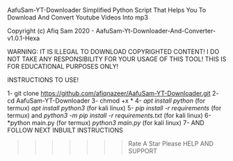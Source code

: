 AafuSam-YT-Downloader
Simplified Python Script That Helps You To Download And Convert Youtube Videos Into mp3

Copyright (c) Afiq Sam 2020 - AafuSam-Yt-Downloader-And-Converter-v1.0.1-Hexa

WARNING: IT IS ILLEGAL TO DOWNLOAD COPYRIGHTED CONTENT! I DO NOT TAKE ANY RESPONSIBILITY FOR YOUR USAGE OF THIS TOOL! THIS IS FOR EDUCATIONAL PURPOSES ONLY!

INSTRUCTIONS TO USE!

1- git clone https://github.com/afiqnazeer/AafuSam-YT-Downloader.git
2- cd AafuSam-YT-Downloader
3- chmod +x *
4- *apt install python* (for termux)      *apt install python3* (for kali linux)
5- *pip install -r requirements* (for termux) and *python3 -m pip install -r requirements.txt* (for kali linux)
6- *python main.py (for termux) *python3 main.py* (for kali linux)
7- AND FOLLOW NEXT INBUILT INSTRUCTIONS


>>>>>>>Rate A Star Please
>>>>>>>HELP AND SUPPORT

